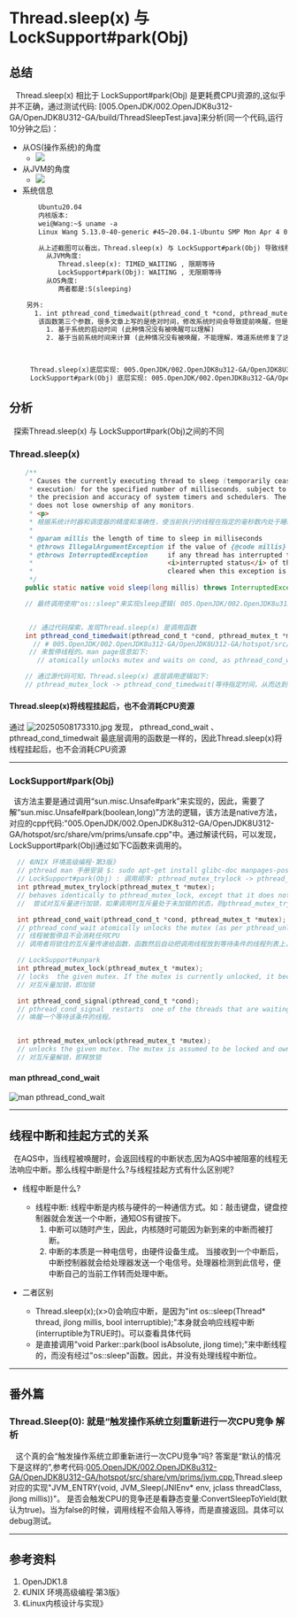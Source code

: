 # Thread.sleep(x) 与 LockSupport#park(Obj)
## 总结
&nbsp;&nbsp; Thread.sleep(x) 相比于 LockSupport#park(Obj) 是更耗费CPU资源的,这似乎并不正确，通过测试代码: [005.OpenJDK/002.OpenJDK8u312-GA/OpenJDK8U312-GA/build/ThreadSleepTest.java]来分析(同一个代码,运行10分钟之后)：
+ 从OS(操作系统)的角度
  - <img src="./pics/2022-04-30_13-14.png">
+ 从JVM的角度
  - <img src="./pics/2022-04-30_13-12.png">
+ 系统信息
  ```txt
      Ubuntu20.04
      内核版本: 
      wei@Wang:~$ uname -a
      Linux Wang 5.13.0-40-generic #45~20.04.1-Ubuntu SMP Mon Apr 4 09:38:31 UTC 2022 x86_64 x86_64 x86_64 GNU/Linux

      从上述截图可以看出，Thread.sleep(x) 与 LockSupport#park(Obj) 导致线程挂起之后，均不会占用CPU执行时间。但是线程状态不同:
        从JVM角度:
           Thread.sleep(x): TIMED_WAITING , 限期等待
           LockSupport#park(Obj): WAITING , 无限期等待
        从OS角度:
           两者都是:S(sleeping)

   另外: 
     1. int pthread_cond_timedwait(pthread_cond_t *cond, pthread_mutex_t *mutex, const struct timespec *abstime);
      该函数第三个参数，很多文章上写的是绝对时间，修改系统时间会导致提前唤醒，但是测试(不论是基于系统启动时间还是当前系统时间)并没有提前唤醒(环境如上),不排除是内核版本的问题。通过文件[005.OpenJDK/002.OpenJDK8u312-GA/OpenJDK8U312-GA/hotspot/src/os/linux/vm/os_linux.cpp]可以发现，该绝对时间的计算方式有两种:
        1. 基于系统的启动时间 (此种情况没有被唤醒可以理解)
        2. 基于当前系统时间来计算 (此种情况没有被唤醒，不能理解，难道系统修复了这个bug吗)

    

    Thread.sleep(x)底层实现: 005.OpenJDK/002.OpenJDK8u312-GA/OpenJDK8U312-GA/hotspot/src/share/vm/prims/jvm.cpp。 最终调用: int os::PlatformEvent::park(jlong millis);
    LockSupport#park(Obj) 底层实现: 005.OpenJDK/002.OpenJDK8u312-GA/OpenJDK8U312-GA/hotspot/src/share/vm/prims/unsafe.cpp。最终调用: int os::PlatformEvent::park(jlong millis);

  ```


## 分析
&nbsp;&nbsp;探索Thread.sleep(x) 与 LockSupport#park(Obj)之间的不同

### Thread.sleep(x)
```java
    /**
     * Causes the currently executing thread to sleep (temporarily cease
     * execution) for the specified number of milliseconds, subject to
     * the precision and accuracy of system timers and schedulers. The thread
     * does not lose ownership of any monitors.
     * <p>
     * 根据系统计时器和调度器的精度和准确性，使当前执行的线程在指定的毫秒数内处于睡眠状态(暂时停止执行)。线程不会失去任何监视器的所有权。
     *
     * @param millis the length of time to sleep in milliseconds
     * @throws IllegalArgumentException if the value of {@code millis} is negative
     * @throws InterruptedException     if any thread has interrupted the current thread. The
     *                                  <i>interrupted status</i> of the current thread is
     *                                  cleared when this exception is thrown.
     */
    public static native void sleep(long millis) throws InterruptedException;

    // 最终调用使用"os::sleep"来实现sleep逻辑( 005.OpenJDK/002.OpenJDK8u312-GA/OpenJDK8U312-GA/hotspot/src/share/vm/prims/jvm.cpp#JVM_ENTRY(void, JVM_Sleep(JNIEnv* env, jclass threadClass, jlong millis));)


     // 通过代码探索，发现Thread.sleep(x) 是调用函数 
    int pthread_cond_timedwait(pthread_cond_t *cond, pthread_mutex_t *mutex, const struct timespec *abstime);
      // # 005.OpenJDK/002.OpenJDK8u312-GA/OpenJDK8U312-GA/hotspot/src/os/linux/vm/os_linux.cpp 可以看这个源码：compute_abstime 计算绝对时间(看系统，可以是绝对时间，可以是相对于系统启动时间的绝对时间)
     // 来暂停线程的。man page信息如下:
       // atomically unlocks mutex and waits on cond, as pthread_cond_wait does, but it also bounds the duration of the wait. If cond has  not  been signaled  within the amount of time specified by abstime, the mutex mutex is re-acquired and pthread_cond_timedwait returns the error ETIMEDOUT.  The abstime parameter specifies an absolute time, with the same origin as time(2) and gettimeofday(2): an abstime of 0 corresponds to 00:00:00 GMT, January 1, 1970.

    // 通过源代码可知，Thread.sleep(x) 底层调用逻辑如下:
    // pthread_mutex_lock -> pthread_cond_timedwait(等待指定时间，从而达到sleep功能) -> pthread_mutex_unlock
```

#### Thread.sleep(x)将线程挂起后，也不会消耗CPU资源
通过 ![20250508173310.jpg](./pics/20250508173310.jpg)  发现， pthread_cond_wait 、 pthread_cond_timedwait 最底层调用的函数是一样的，因此Thread.sleep(x)将线程挂起后，也不会消耗CPU资源

---

### LockSupport#park(Obj)
&nbsp;&nbsp;该方法主要是通过调用“sun.misc.Unsafe#park”来实现的，因此，需要了解“sun.misc.Unsafe#park(boolean,long)”方法的逻辑，该方法是native方法，对应的cpp代码:"005.OpenJDK/002.OpenJDK8u312-GA/OpenJDK8U312-GA/hotspot/src/share/vm/prims/unsafe.cpp"中。通过解读代码，可以发现，LockSupport#park(Obj)通过如下C函数来调用的。
  ```c
    // 《UNIX 环境高级编程·第3版》
    // pthread man 手册安装 $: sudo apt-get install glibc-doc manpages-posix manpages-posix-dev
    // LockSupport#park(Obj) : 调用顺序: pthread_mutex_trylock -> pthread_cond_wait
    int pthread_mutex_trylock(pthread_mutex_t *mutex);
    // behaves identically to pthread_mutex_lock, except that it does not block the calling thread if the  mutex  is  already  locked  by  another thread (or by the calling thread in the case of a ``fast'' mutex). Instead, pthread_mutex_trylock returns immediately with the error code EBUSY.
    //  尝试对互斥量进行加锁，如果调用时互斥量处于未加锁的状态，则pthread_mutex_trylock将锁住互斥量，不会出现阻塞直接返回0.

    int pthread_cond_wait(pthread_cond_t *cond, pthread_mutex_t *mutex);
    // pthread_cond_wait atomically unlocks the mutex (as per pthread_unlock_mutex) and waits for the condition variable cond to be signaled. The  thread  execution  is  suspended  and  does  not  consume  any  CPU  time  until  the  condition  variable  is  signaled.  The mutex must be locked by the calling thread on entrance to  pthread_cond_wait. Before returning to the calling thread, pthread_cond_wait re-acquires mutex (as per pthread_lock_mutex). 
    // 线程被暂停且不会消耗任何CPU
    // 调用者将锁住的互斥量传递给函数，函数然后自动把调用线程放到等待条件的线程列表上，对互斥量进行解锁。  这就关闭了条件检查和线程进行休眠状态等待条件这两个操作之间的时间通道，这样就不会错过条件的任何变化。 pthread_cond_wait返回时，互斥量再次被锁住.

    // LockSupport#unpark
    int pthread_mutex_lock(pthread_mutex_t *mutex);
    // locks  the given mutex. If the mutex is currently unlocked, it becomes locked and owned by the calling thread, and pthread_mutex_lock returns immediately. If the mutex is already locked by another thread, pthread_mutex_lock suspends the calling thread until the mutex is unlocked.
    // 对互斥量加锁，即加锁

    int pthread_cond_signal(pthread_cond_t *cond);
    // pthread_cond_signal  restarts  one of the threads that are waiting on the condition variable cond. If no threads are waiting on cond, nothing happens. If several threads are waiting on cond, exactly one is restarted, but it is not specified which.
    // 唤醒一个等待该条件的线程。


    int pthread_mutex_unlock(pthread_mutex_t *mutex);
    // unlocks the given mutex. The mutex is assumed to be locked and owned by the calling thread on entrance to pthread_mutex_unlock. If the mutex is of the ``fast'' kind, pthread_mutex_unlock always returns it to the unlocked state. If it is of the ``recursive'' kind, it decrements the locking count of the mutex (number of pthread_mutex_lock operations performed on it by the calling thread), and only when this count reaches zero is the mutex actually unlocked.
    // 对互斥量解锁，即释放锁
  ```
#### man pthread_cond_wait
![man pthread_cond_wait](./pics/wechat_2025-05-08_235120_193.png)

---
## 线程中断和挂起方式的关系
&nbsp;&nbsp;在AQS中，当线程被唤醒时，会返回线程的中断状态,因为AQS中被阻塞的线程无法响应中断。那么线程中断是什么?与线程挂起方式有什么区别呢?
- 线程中断是什么?
  + 线程中断: 线程中断是内核与硬件的一种通信方式。如：敲击键盘，键盘控制器就会发送一个中断，通知OS有键按下。
    1. 中断可以随时产生，因此，内核随时可能因为新到来的中断而被打断。
    2. 中断的本质是一种电信号，由硬件设备生成。 当接收到一个中断后，中断控制器就会给处理器发送一个电信号。处理器检测到此信号，便中断自己的当前工作转而处理中断。

- 二者区别
   + Thread.sleep(x);(x>0)会响应中断，是因为"int os::sleep(Thread* thread, jlong millis, bool interruptible);"本身就会响应线程中断(interruptible为TRUE时)。可以查看具体代码
   + 是直接调用"void Parker::park(bool isAbsolute, jlong time);"来中断线程的，而没有经过"os::sleep"函数。因此，并没有处理线程中断位。
---
## 番外篇
### Thread.Sleep(0): 就是“触发操作系统立刻重新进行一次CPU竞争 解析
&nbsp;&nbsp; 这个真的会“触发操作系统立即重新进行一次CPU竞争”吗? 答案是“默认的情况下是这样的”,参考代码:[005.OpenJDK/002.OpenJDK8u312-GA/OpenJDK8U312-GA/hotspot/src/share/vm/prims/jvm.cpp](../../005.OpenJDK/002.OpenJDK8u312-GA/OpenJDK8U312-GA/hotspot/src/share/vm/prims/jvm.cpp),Thread.sleep 对应的实现"JVM_ENTRY(void, JVM_Sleep(JNIEnv* env, jclass threadClass, jlong millis))"。 是否会触发CPU的竞争还是看静态变量:ConvertSleepToYield(默认为true)。当为false的时候，调用线程不会陷入等待，而是直接返回。具体可以debug测试。


---

## 参考资料
1. OpenJDK1.8
2. 《UNIX 环境高级编程·第3版》
3. 《Linux内核设计与实现》